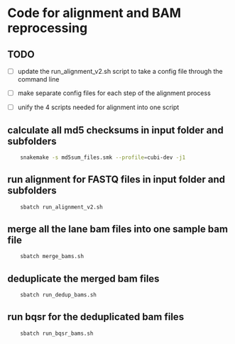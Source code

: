 # Code for alignment and BAM reprocessing

## TODO
- [ ] update the run_alignment_v2.sh script to take a config file through the command line
- [ ] make separate config files for each step of the alignment process
- [ ] unify the 4 scripts needed for alignment into one script



## calculate all md5 checksums in input folder and subfolders
```bash
    snakemake -s md5sum_files.smk --profile=cubi-dev -j1
```

## run alignment for FASTQ files in input folder and subfolders
```bash
    sbatch run_alignment_v2.sh
```

## merge all the lane bam files into one sample bam file
```bash
    sbatch merge_bams.sh
```

## deduplicate the merged bam files
```bash
    sbatch run_dedup_bams.sh
```

## run bqsr for the deduplicated bam files
```bash
    sbatch run_bqsr_bams.sh
```